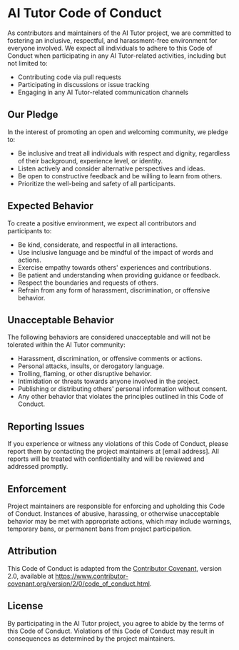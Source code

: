 # AI Tutor Code of Conduct

As contributors and maintainers of the AI Tutor project, we are committed to fostering an inclusive, respectful, and harassment-free environment for everyone involved. We expect all individuals to adhere to this Code of Conduct when participating in any AI Tutor-related activities, including but not limited to:

- Contributing code via pull requests 
- Participating in discussions or issue tracking
- Engaging in any AI Tutor-related communication channels

## Our Pledge

In the interest of promoting an open and welcoming community, we pledge to:

- Be inclusive and treat all individuals with respect and dignity, regardless of their background, experience level, or identity.
- Listen actively and consider alternative perspectives and ideas.
- Be open to constructive feedback and be willing to learn from others.
- Prioritize the well-being and safety of all participants.

## Expected Behavior

To create a positive environment, we expect all contributors and participants to:

- Be kind, considerate, and respectful in all interactions.
- Use inclusive language and be mindful of the impact of words and actions.
- Exercise empathy towards others' experiences and contributions.
- Be patient and understanding when providing guidance or feedback.
- Respect the boundaries and requests of others.
- Refrain from any form of harassment, discrimination, or offensive behavior.

## Unacceptable Behavior

The following behaviors are considered unacceptable and will not be tolerated within the AI Tutor community:

- Harassment, discrimination, or offensive comments or actions.
- Personal attacks, insults, or derogatory language.
- Trolling, flaming, or other disruptive behavior.
- Intimidation or threats towards anyone involved in the project.
- Publishing or distributing others' personal information without consent.
- Any other behavior that violates the principles outlined in this Code of Conduct.

## Reporting Issues

If you experience or witness any violations of this Code of Conduct, please report them by contacting the project maintainers at [email address]. All reports will be treated with confidentiality and will be reviewed and addressed promptly.

## Enforcement

Project maintainers are responsible for enforcing and upholding this Code of Conduct. Instances of abusive, harassing, or otherwise unacceptable behavior may be met with appropriate actions, which may include warnings, temporary bans, or permanent bans from project participation.

## Attribution

This Code of Conduct is adapted from the [Contributor Covenant](https://www.contributor-covenant.org/version/2/0/code_of_conduct.html), version 2.0, available at https://www.contributor-covenant.org/version/2/0/code_of_conduct.html.

## License

By participating in the AI Tutor project, you agree to abide by the terms of this Code of Conduct. Violations of this Code of Conduct may result in consequences as determined by the project maintainers.
